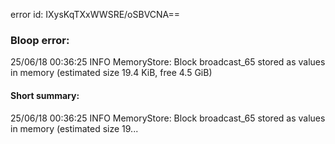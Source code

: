 error id: IXysKqTXxWWSRE/oSBVCNA==
### Bloop error:

25/06/18 00:36:25 INFO MemoryStore: Block broadcast_65 stored as values in memory (estimated size 19.4 KiB, free 4.5 GiB)
#### Short summary: 

25/06/18 00:36:25 INFO MemoryStore: Block broadcast_65 stored as values in memory (estimated size 19...